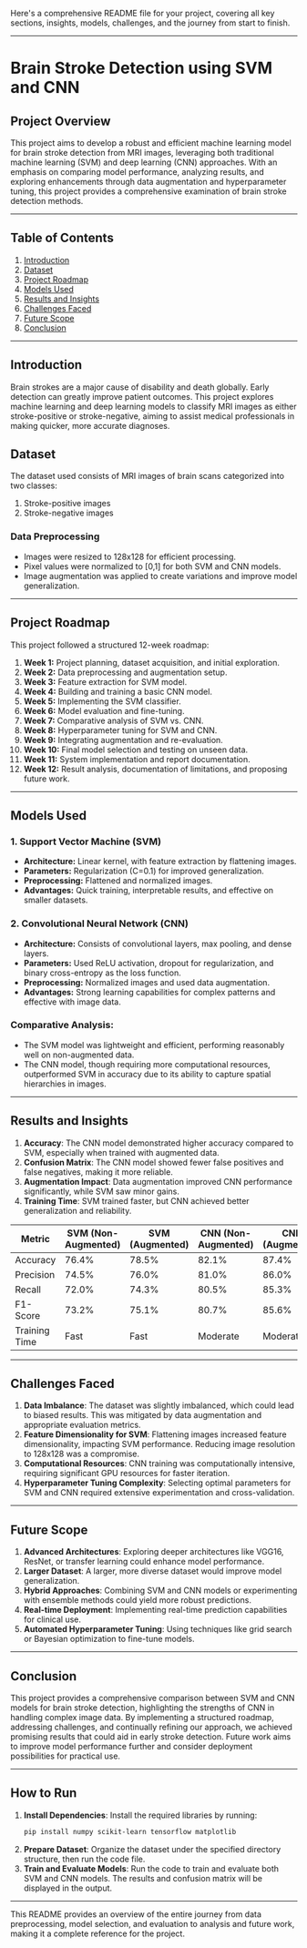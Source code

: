 Here's a comprehensive README file for your project, covering all key sections, insights, models, challenges, and the journey from start to finish.

---

# Brain Stroke Detection using SVM and CNN

## Project Overview
This project aims to develop a robust and efficient machine learning model for brain stroke detection from MRI images, leveraging both traditional machine learning (SVM) and deep learning (CNN) approaches. With an emphasis on comparing model performance, analyzing results, and exploring enhancements through data augmentation and hyperparameter tuning, this project provides a comprehensive examination of brain stroke detection methods.

---

## Table of Contents
1. [Introduction](#introduction)
2. [Dataset](#dataset)
3. [Project Roadmap](#project-roadmap)
4. [Models Used](#models-used)
5. [Results and Insights](#results-and-insights)
6. [Challenges Faced](#challenges-faced)
7. [Future Scope](#future-scope)
8. [Conclusion](#conclusion)

---

## Introduction
Brain strokes are a major cause of disability and death globally. Early detection can greatly improve patient outcomes. This project explores machine learning and deep learning models to classify MRI images as either stroke-positive or stroke-negative, aiming to assist medical professionals in making quicker, more accurate diagnoses.

## Dataset
The dataset used consists of MRI images of brain scans categorized into two classes:
1. Stroke-positive images
2. Stroke-negative images

### Data Preprocessing
- Images were resized to 128x128 for efficient processing.
- Pixel values were normalized to [0,1] for both SVM and CNN models.
- Image augmentation was applied to create variations and improve model generalization.

---

## Project Roadmap
This project followed a structured 12-week roadmap:

1. **Week 1:** Project planning, dataset acquisition, and initial exploration.
2. **Week 2:** Data preprocessing and augmentation setup.
3. **Week 3:** Feature extraction for SVM model.
4. **Week 4:** Building and training a basic CNN model.
5. **Week 5:** Implementing the SVM classifier.
6. **Week 6:** Model evaluation and fine-tuning.
7. **Week 7:** Comparative analysis of SVM vs. CNN.
8. **Week 8:** Hyperparameter tuning for SVM and CNN.
9. **Week 9:** Integrating augmentation and re-evaluation.
10. **Week 10:** Final model selection and testing on unseen data.
11. **Week 11:** System implementation and report documentation.
12. **Week 12:** Result analysis, documentation of limitations, and proposing future work.

---

## Models Used

### 1. Support Vector Machine (SVM)
- **Architecture:** Linear kernel, with feature extraction by flattening images.
- **Parameters:** Regularization (C=0.1) for improved generalization.
- **Preprocessing:** Flattened and normalized images.
- **Advantages:** Quick training, interpretable results, and effective on smaller datasets.

### 2. Convolutional Neural Network (CNN)
- **Architecture:** Consists of convolutional layers, max pooling, and dense layers.
- **Parameters:** Used ReLU activation, dropout for regularization, and binary cross-entropy as the loss function.
- **Preprocessing:** Normalized images and used data augmentation.
- **Advantages:** Strong learning capabilities for complex patterns and effective with image data.

### Comparative Analysis:
- The SVM model was lightweight and efficient, performing reasonably well on non-augmented data.
- The CNN model, though requiring more computational resources, outperformed SVM in accuracy due to its ability to capture spatial hierarchies in images.

---

## Results and Insights
1. **Accuracy**: The CNN model demonstrated higher accuracy compared to SVM, especially when trained with augmented data.
2. **Confusion Matrix**: The CNN model showed fewer false positives and false negatives, making it more reliable.
3. **Augmentation Impact**: Data augmentation improved CNN performance significantly, while SVM saw minor gains.
4. **Training Time**: SVM trained faster, but CNN achieved better generalization and reliability.

| Metric                   | SVM (Non-Augmented) | SVM (Augmented) | CNN (Non-Augmented) | CNN (Augmented) |
|--------------------------|---------------------|-----------------|---------------------|-----------------|
| Accuracy                 | 76.4%               | 78.5%           | 82.1%               | 87.4%           |
| Precision                | 74.5%               | 76.0%           | 81.0%               | 86.0%           |
| Recall                   | 72.0%               | 74.3%           | 80.5%               | 85.3%           |
| F1-Score                 | 73.2%               | 75.1%           | 80.7%               | 85.6%           |
| Training Time            | Fast                | Fast            | Moderate            | Moderate        |

---

## Challenges Faced
1. **Data Imbalance**: The dataset was slightly imbalanced, which could lead to biased results. This was mitigated by data augmentation and appropriate evaluation metrics.
2. **Feature Dimensionality for SVM**: Flattening images increased feature dimensionality, impacting SVM performance. Reducing image resolution to 128x128 was a compromise.
3. **Computational Resources**: CNN training was computationally intensive, requiring significant GPU resources for faster iteration.
4. **Hyperparameter Tuning Complexity**: Selecting optimal parameters for SVM and CNN required extensive experimentation and cross-validation.

---

## Future Scope
1. **Advanced Architectures**: Exploring deeper architectures like VGG16, ResNet, or transfer learning could enhance model performance.
2. **Larger Dataset**: A larger, more diverse dataset would improve model generalization.
3. **Hybrid Approaches**: Combining SVM and CNN models or experimenting with ensemble methods could yield more robust predictions.
4. **Real-time Deployment**: Implementing real-time prediction capabilities for clinical use.
5. **Automated Hyperparameter Tuning**: Using techniques like grid search or Bayesian optimization to fine-tune models.

---

## Conclusion
This project provides a comprehensive comparison between SVM and CNN models for brain stroke detection, highlighting the strengths of CNN in handling complex image data. By implementing a structured roadmap, addressing challenges, and continually refining our approach, we achieved promising results that could aid in early stroke detection. Future work aims to improve model performance further and consider deployment possibilities for practical use.

---

## How to Run
1. **Install Dependencies**: Install the required libraries by running:
   ```bash
   pip install numpy scikit-learn tensorflow matplotlib
   ```
2. **Prepare Dataset**: Organize the dataset under the specified directory structure, then run the code file.
3. **Train and Evaluate Models**: Run the code to train and evaluate both SVM and CNN models. The results and confusion matrix will be displayed in the output.

---

This README provides an overview of the entire journey from data preprocessing, model selection, and evaluation to analysis and future work, making it a complete reference for the project.
